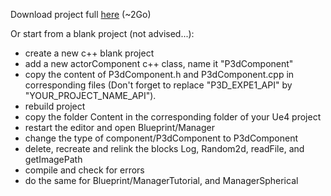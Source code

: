 
Download project full [here](TODO) (~2Go)

Or start from a blank project (not advised...):

* create a new c++ blank project
* add a new actorComponent c++ class, name it "P3dComponent"
* copy the content of P3dComponent.h and P3dComponent.cpp in corresponding files (Don't forget to replace "P3D_EXPE1_API" by "YOUR_PROJECT_NAME_API").
* rebuild project
* copy the folder Content in the corresponding folder of your Ue4 project
* restart the editor and open Blueprint/Manager
* change the type of component/P3dComponent to P3dComponent
* delete, recreate and relink the blocks Log, Random2d, readFile, and getImagePath
* compile and check for errors
* do the same for Blueprint/ManagerTutorial, and ManagerSpherical 
